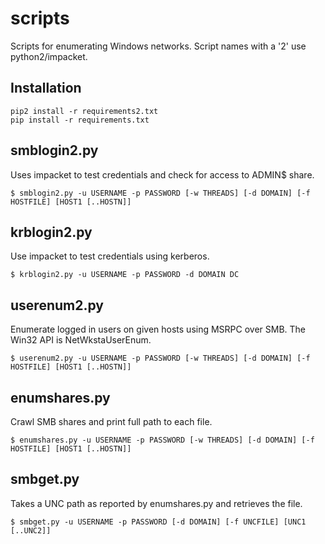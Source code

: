 # scripts
Scripts for enumerating Windows networks. Script names with a '2' use python2/impacket.

## Installation

```
pip2 install -r requirements2.txt
pip install -r requirements.txt
```

## smblogin2.py
Uses impacket to test credentials and check for access to ADMIN$ share.
```
$ smblogin2.py -u USERNAME -p PASSWORD [-w THREADS] [-d DOMAIN] [-f HOSTFILE] [HOST1 [..HOSTN]]
```

## krblogin2.py
Use impacket to test credentials using kerberos.
```
$ krblogin2.py -u USERNAME -p PASSWORD -d DOMAIN DC
```

## userenum2.py
Enumerate logged in users on given hosts using MSRPC over SMB. The Win32 API is NetWkstaUserEnum.
```
$ userenum2.py -u USERNAME -p PASSWORD [-w THREADS] [-d DOMAIN] [-f HOSTFILE] [HOST1 [..HOSTN]]
```

## enumshares.py
Crawl SMB shares and print full path to each file.
```
$ enumshares.py -u USERNAME -p PASSWORD [-w THREADS] [-d DOMAIN] [-f HOSTFILE] [HOST1 [..HOSTN]]
```

## smbget.py
Takes a UNC path as reported by enumshares.py and retrieves the file.
```
$ smbget.py -u USERNAME -p PASSWORD [-d DOMAIN] [-f UNCFILE] [UNC1 [..UNC2]]
```
